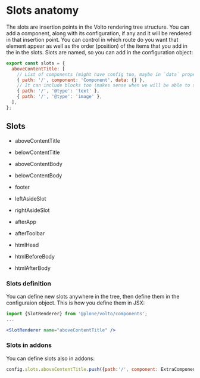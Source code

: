 # Slots anatomy

The slots are insertion points in the Volto rendering tree structure. You can add a
component, along with its configuration, if any and it will be rendered in that
insertion point. You can control in which route do you want that element appear as well
as the order (position) of the items that you add in the in the slots. Slots are named,
so you can add in the configuration object:

```js
export const slots = {
  aboveContentTitle: [
    // List of components (might have config too, maybe in `data` property)
    { path: '/', component: 'Component', data: {} },
    // It can include blocks too (makes sense when we will be able to save them)
    { path: '/', '@type': 'text' },
    { path: '/', '@type': 'image' },
  ],
};
```

## Slots

- aboveContentTitle
- belowContentTitle
- aboveContentBody
- belowContentBody
- footer

- leftAsideSlot
- rightAsideSlot

- afterApp
- afterToolbar

- htmlHead
- htmlBeforeBody
- htmlAfterBody

### Slots definition

You can define new slots anywhere in the tree, then define them in the configuraion
object. This is how you define them in JSX:

```jsx
import {SlotRenderer} from '@plone/volto/components';
...

<SlotRenderer name="aboveContentTitle" />

```

### Slots in addons

You can define slots also in addons:

```js
config.slots.aboveContentTitle.push({path:'/', component: ExtraComponent})
```
